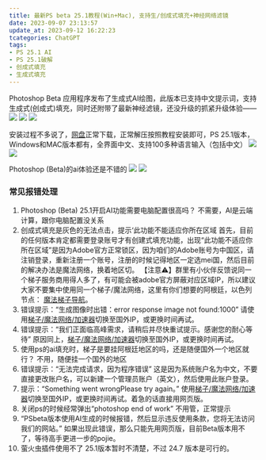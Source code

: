 ```yaml
---
title: 最新PS beta 25.1教程(Win+Mac), 支持生/创成式填充+神经网络滤镜
date: 2023-09-07 23:13:57
update_at: 2023-09-12 16:22:23
tcategories: ChatGPT
tags: 
- PS 25.1 AI 
- PS 25.1破解 
- 创成式填充
- 生成式填充
---
```



Photoshop Beta 应用程序发布了生成式AI绘图，此版本已支持中文提示词，支持生成式(创成式)填充，同时还附带了最新神经滤镜，还没升级的抓紧升级体验——
![](https://gcore.jsdelivr.net/gh/btcltceth/blogassets@latest/c/img//ps001.png)
![](https://gcore.jsdelivr.net/gh/btcltceth/blogassets@latest/c/img//ps001-1.png)
![](https://gcore.jsdelivr.net/gh/btcltceth/blogassets@latest/c/img//ps001-2.png)

安装过程不多说了，[网盘](https://pan.quark.cn/s/f7d6d0034672)正常下载，正常解压按照教程安装即可，PS 25.1版本，Windows和MAC版本都有，全界面中文、支持100多种语言输入（包括中文）
![](https://gcore.jsdelivr.net/gh/btcltceth/blogassets@latest/c/img//ps002.png)
![](https://gcore.jsdelivr.net/gh/btcltceth/blogassets@latest/c/img//ps002-1.png)

Photoshop (Beta)的ai体验还是不错的
![](https://gcore.jsdelivr.net/gh/btcltceth/blogassets@latest/c/img//ps003.png)
![](https://gcore.jsdelivr.net/gh/btcltceth/blogassets@latest/c/img//ps004.png)

### 常见报错处理
1. Photoshop (Beta) 25.1开启AI功能需要电脑配置很高吗？
不需要，AI是云端计算，跟你电脑配置没关系
3. 创成式填充是灰色的无法点击，提示‘此功能不能适应你所在区域
首先，目前的任何版本肯定都需要登录账号才有创建式填充功能，出现“此功能不适应你所在区域”是因为Adobe官方正常锁区，因为咱们的Adobe账号为中国区，请注销登录，重新注册一个账号，注册的时候记得地区一定选mei国，然后目前的解决办法是魔法网络，换着地区切。
【注意⚠️】群里有小伙伴反馈说同一个梯子服务商用得人多了，有可能会被adobe官方屏蔽对应区域IP，所以建议大家不要集中使用同一个梯子/魔法网络，这里有你们想要的阿根廷，以色列节点： [魔法梯子导航](https://shuziren.github.io/ssrvps/)。
4. 错误提示：“生成图像时出错：error response image not found:1000”
请使用[梯子/魔法网络/加速器](https://shuziren.github.io/ssrvps/)切换至国外IP，或更换时间再试。
5. 错误提示：“我们正面临高峰需求，请稍后并尽快重试提示。感谢您的耐心等待”
原因同上，[梯子/魔法网络/加速器](https://shuziren.github.io/ssrvps/)切换至国外IP，或更换时间再试。
6. 使用ps的ai填充时，梯子是要挂阿根廷地区的吗，还是随便国外一个地区就行？
不用，随便挂一个国外的地区
7. 错误提示：“无法完成请求，因为程序错误”
这是因为系统账户名为中文，不要直接更改账户名，可以新建一个管理员账户（英文），然后使用此账户登录。
8. 提示：“Something went wrongPlease try again。”
使用[梯子/魔法网络/加速器](https://shuziren.github.io/ssrvps/)切换至国外IP，或更换时间再试。着急的话直接用网页版。
8. 关闭ps的时候经常弹出“photoshop end of work”
不用管，正常提示
1. “PSbeta版本使用AI生成的时候报错，然后显示违反使用条款，您将无法访问我们的网站。”
如果出现此错误，那么只能先用网页版，目前Beta版本用不了，等待高手更进一步的pojie。
9. 萤火虫插件使用不了
25.1版本暂时不清楚，不过 24.7 版本是可行的。


